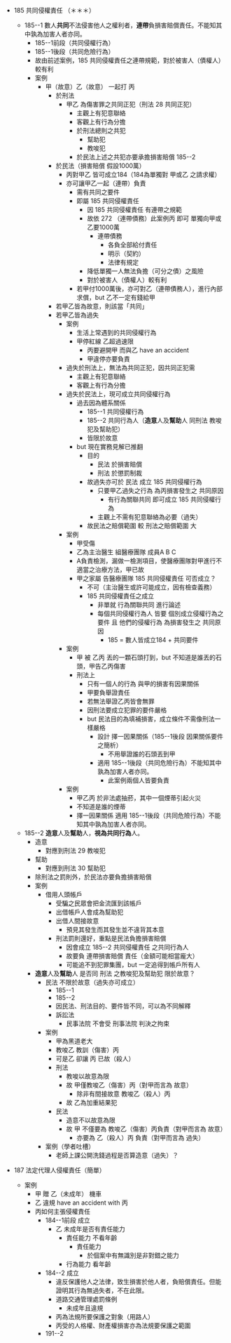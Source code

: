 - 185 共同侵權責任 （＊＊＊）
	- 185--1 數人**共同**不法侵害他人之權利者，**連帶**負損害賠償責任。不能知其中孰為加害人者亦同。
		- 185--1前段（共同侵權行為）
		- 185--1後段（共同危險行為）
		- 故由前述案例，185 共同侵權責任之連帶規範，對於被害人（債權人）較有利
		- 案例
			- 甲（故意）乙（故意） 一起打 丙
				- 於刑法
					- 甲乙 為傷害罪之共同正犯（刑法 28 共同正犯）
						- 主觀上有犯意聯絡
						- 客觀上有行為分擔
						- 於刑法總則之共犯
							- 幫助犯
							- 教唆犯
						- 於民法上述之共犯亦要承擔損害賠償 185--2
				- 於民法（損害賠償 假設1000萬）
					- 丙對甲乙 皆可成立184（184為單獨對 甲或乙 之請求權）
					- 亦可讓甲乙一起（連帶）負責
						- 需有共同之要件
						- 即屬 185 共同侵權責任
							- 因 185 共同侵權責任 有連帶之規範
							- 故依 272 （連帶債務）此案例丙 即可 單獨向甲或乙要1000萬
								- 連帶債務
									- 各負全部給付責任
									- 明示（契約）
									- 法律有規定
							- 降低單獨一人無法負擔（可分之債）之風險
							- 對於被害人（債權人）較有利
						- 若甲付1000萬後，亦可對乙（連帶債務人），進行內部求償，but 乙不一定有錢給甲
				- 若甲乙皆為故意，則該當「共同」
				- 若甲乙皆為過失
					- 案例
						- 生活上常遇到的共同侵權行為
						- 甲停紅線 乙超過速限
							- 丙要避開甲 而與乙 have an accident
							- 甲違停亦要負責
					- 過失於刑法上，無法為共同正犯，因共同正犯需
						- 主觀上有犯意聯絡
						- 客觀上有行為分擔
					- 過失於民法上，現可成立共同侵權行為
						- 過去因為體系關係
							- 185--1 共同侵權行為
							- 185--2 共同行為人（**造意**人及**幫助**人 同刑法 教唆犯及幫助犯）
							- 皆限於故意
						- but 現在實務見解已推翻
							- 目的
								- 民法 於損害賠償
								- 刑法 於懲罰制裁
							- 故過失亦可於 民法 成立 185 共同侵權行為
								- 只要甲乙過失之行為 為丙損害發生之 共同原因
									- 有行為關聯共同 即可成立 185 共同侵權行為
								- 主觀上不需有犯意聯絡為必要（過失）
							- 故民法之賠償範圍 較 刑法之賠償範圍 大
					- 案例
						- 甲受傷
						- 乙為主治醫生 組醫療團隊 成員A B C
						- A負責檢測，漏做一檢測項目，使醫療團隊對甲進行不適當之治療方法，甲已故
						- 甲之家屬 告醫療團隊 185 共同侵權責任 可否成立？
							- 不可（主治醫生或許可能成立，因有檢查義務）
							- 185 共同侵權責任之成立
								- 非單就 行為關聯共同 進行論述
								- 每個共同侵權行為人 皆要 個別成立侵權行為之要件 且 他們的侵權行為 為損害發生之 共同原因
									- 185 = 數人皆成立184 + 共同要件
					- 案例
						- 甲 被 乙丙 丟的一顆石頭打到，but 不知道是誰丟的石頭，甲告乙丙傷害
						- 刑法上
							- 只有一個人的行為 與甲的損害有因果關係
							- 甲要負舉證責任
							- 若無法舉證乙丙皆會無罪
							- 因刑法要成立犯罪的要件嚴格
							- but 民法目的為填補損害，成立條件不需像刑法一樣嚴格
								- 設計 擇一因果關係（185--1後段 因果關係要件之簡析）
									- 不用舉證誰的石頭丟到甲
								- 適用 185--1後段（共同危險行為）不能知其中孰為加害人者亦同。
									- 此案例兩個人皆要負責
					- 案例
						- 甲乙丙 於非法處抽菸，其中一個煙蒂引起火災
						- 不知道是誰的煙蒂
						- 擇一因果關係 適用 185--1後段（共同危險行為）不能知其中孰為加害人者亦同。
	- 185--2 **造意**人及**幫助**人，**視為共同行為**人。
		- 造意
			- 對應到刑法 29 教唆犯
		- 幫助
			- 對應到刑法 30 幫助犯
		- 除刑法之罰則外，於民法亦要負擔損害賠償
		- 案例
			- 借用人頭帳戶
				- 受騙之民眾會把金流匯到該帳戶
				- 出借帳戶人會成為幫助犯
				- 出借人間接故意
					- 預見其發生而其發生並不違背其本意
				- 刑法罰則還好，重點是民法負擔損害賠償
					- 因會成立 185--2 共同侵權責任 之共同行為人
					- 故要負 連帶損害賠償 責任（金額可能相當龐大）
					- 可能追不到犯罪集團，but 一定追得到帳戶所有人
		- **造意**人及**幫助**人 是否同 刑法 之教唆犯及幫助犯 限於故意？
			- 民法 不限於故意（過失亦可成立）
				- 185--1
				- 185--2
				- 因民法、刑法目的、要件皆不同，可以為不同解釋
				- 訴訟法
					- 民事法院 不會受 刑事法院 判決之拘束
			- 案例
				- 甲為黑道老大
				- 教唆乙 教訓（傷害）丙
				- 可是乙 卻讓 丙 已故（殺人）
				- 刑法
					- 教唆以故意為限
					- 故 甲僅教唆乙（傷害）丙（對甲而言為 故意）
						- 除非有間接故意 教唆乙（殺人）丙
					- 故 乙為加重結果犯
				- 民法
					- 造意不以故意為限
					- 故 甲 不僅要為 教唆乙（傷害）丙負責（對甲而言為 故意）
						- 亦要為 乙（殺人）丙 負責（對甲而言為 過失）
			- 案例（學者吐槽）
				- 老師上課公開洗錢過程是否算造意（過失）？

- 187 法定代理人侵權責任（簡單）
	- 案例
		- 甲 贈 乙（未成年） 機車
		- 乙 違規 have an accident with 丙
		- 丙如何主張侵權責任
			- 184--1前段 成立
				- 乙 未成年是否有責任能力
					- 責任能力 不看年齡
						- 責任能力
							- 於個案中有無識別是非對錯之能力
					- 行為能力 看年齡
			- 184--2 成立
				- 違反保護他人之法律，致生損害於他人者，負賠償責任。但能證明其行為無過失者，不在此限。
				- 道路交通管理處罰條例
					- 未成年且違規
				- 丙為法規所要保護之對象（用路人）
				- 丙受的人格權、財產權損害亦為法規要保護之範圍
			- 191--2